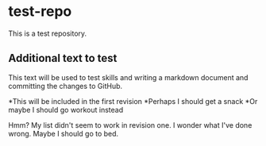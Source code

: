 test-repo
=========

This is a test repository.

## Additional text to test

This text will be used to test skills and writing a markdown document and committing the changes to GitHub.

*This will be included in the first revision
*Perhaps I should get a snack
*Or maybe I should go workout instead

Hmm? My list didn't seem to work in revision one. I wonder what I've done wrong. Maybe I should go to bed.
